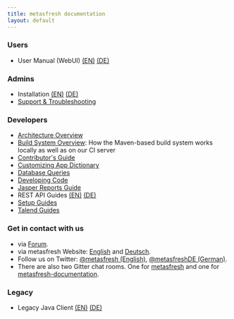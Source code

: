 ```yaml
---
title: metasfresh documentation
layout: default
---
```


### Users
- User Manual (WebUI) [(EN)](pages/webui/index_en) [(DE)](pages/webui/index_de)

### Admins
- Installation [(EN)](pages/installation/index_en)  [(DE)](pages/installation/index_de)
- [Support & Troubleshooting](pages/support/index_en)

### Developers
  - [Architecture Overview](howto_collection/EN/metasfresh_architecture.html)
  - [Build System Overview](pages/infrastructure/ci_en): How the Maven-based build system works locally as well as on our CI server
  - [Contributor's Guide](pages/contributors_guide/index_en)
  - [Customizing App Dictionary](pages/appdictionary/index_en)
  - [Database Queries](pages/sql/index_en)
  - [Developing Code](pages/developers/index_en)
  - [Jasper Reports Guide](pages/jasper_reports/index_en)
  - REST API Guides [(EN)](pages/rest_api/index_en) [(DE)](pages/rest_api/index_de)
  - [Setup Guides](pages/setup/index_en)
  - [Talend Guides](pages/talend/index_en)

### Get in contact with us
- via <a href="http://forum.metasfresh.org" title="metasfresh Forum" target="blank">Forum</a>.
- via metasfresh Website: <a href="http://metasfresh.com/en" title="metasfresh.com (EN)" target="blank">English</a> and <a href="http://metasfresh.com/" title="metasfresh.com (DE)" target="blank">Deutsch</a>.
- Follow us on Twitter: <a href="https://twitter.com/metasfresh" title="metasfresh on Twitter (EN)" target="blank">@metasfresh (English)</a>, <a href="https://twitter.com/metasfreshDE" title="metasfresh auf Twitter (DE)" target="blank">@metasfreshDE (German)</a>.
- There are also two Gitter chat rooms. One for <a href="https://gitter.im/metasfresh/metasfresh" title="metasfresh on Gitter" target="blank">metasfresh</a> and one for <a href="https://gitter.im/metasfresh/metasfresh-documentation" title="metasfresh-documentation on Gitter" target="blank">metasfresh-documentation</a>.

### Legacy
- Legacy Java Client [(EN)](pages/howto/index_en) [(DE)](pages/howto/index_de)

